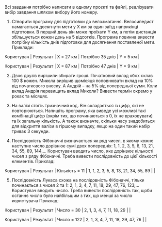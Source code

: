 Всі завдання потрібно написати в одному проєкті та файлі, реалізувати вибір завдання шляхом вибору його номеру.


1. Створити програму для підготовки до велозмагання. Велосипедист намагається досягнути мети у X км за один заїзд наприкінці підготовки. В перший день він може проїхати Y км, а потім дистанція збільшується кожен день на 5 відсотків. Програма повинна вивести потрібну кількість днів підготовки для досягнення поставленої мети.
   Приклади:

Користувач 		| Результат
|
X = 27 км 		| Потрібно 35 днів
|
Y = 5 км 		|

Користувач 		| Результат
|
X = 87 км 		| Потрібно 47 днів
|
Y = 9 км 		|


2. Двоє друзів вирішили збирати гроші. Початковий вклад обох склав 100 $ кожен.
   Микола вирішив щомісяця поповнювати вклад на 10% від початкового внеску. А Андрій – на 5% від попередньої суми. Коли вклад Андрія перевищить вклад Миколи? Вивести термін окремо у роках та місяцях.

3. На валізі стоїть тризначний код. Він складається із цифр, які не повторюються. Напишіть програму, яка виведе усі можливі такі комбінації цифр (окрім тих, що починаються з 0, їх не враховувати) та їх загальну кількість. А також визначте, скільки часу знадобиться для відкриття валізи в гіршому випадку, якщо на один такий набір триває 3 секунди.

4. Послідовність Фібоначчі визначається як ряд чисел, в якому кожне наступне число дорівнює сумі двох попередніх: 1, 1, 2, 3, 5, 8, 13, 21, 34, 55, 89, 144,...
   Користувач вводить число, яке дорінвює кількості чисел з ряду Фібоначчі. Треба вивести послідовність до цієї кількості елементів.
   Приклад:


Користувач 			| Результат
|
Кількість = 11		| 1, 1, 2, 3, 5, 8, 13, 21, 34, 55, 89
|
|

5. Послідовність Лукаса схожа на послідовність Фібоначчі, тільки починається з чисел 2 та 1: 2, 1, 3, 4, 7, 11, 18, 29, 47, 76, 123,...
   Користувач вводить число. Треба вивести послідовність так, щоби останнє число було найбільшим з тих, що менші за число користувача
   Приклад:


Користувач 			| Результат
|
Число = 30			| 2, 1, 3, 4, 7, 11, 18, 29
|
|

Користувач 			| Результат
|
Число = 122			| 2, 1, 3, 4, 7, 11, 18, 29, 47, 76
|
|
